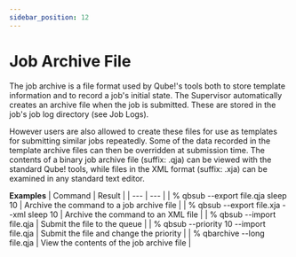 ```yaml
---
sidebar_position: 12
---
```


# Job Archive File

The job archive is a file format used by Qube!'s tools both to store template information and to record a job's initial state. The Supervisor automatically creates an archive file when the job is submitted. These are stored in the job's job log directory (see Job Logs).

However users are also allowed to create these files for use as templates for submitting similar jobs repeatedly. Some of the data recorded in the template archive files can then be overridden at submission time. The contents of a binary job archive file (suffix: .qja) can be viewed with the standard Qube! tools, while files in the XML format (suffix: .xja) can be examined in any standard text editor.

**Examples**
| Command | Result |
| --- | --- |
| % qbsub --export file.qja sleep 10	| Archive the command to a job archive file |
| % qbsub --export file.xja --xml sleep 10	| Archive the command to an XML file |
| % qbsub --import file.qja	| Submit the file to the queue |
| % qbsub --priority 10 --import file.qja | Submit the file and change the priority |
| % qbarchive --long file.qja | View the contents of the job archive file |

